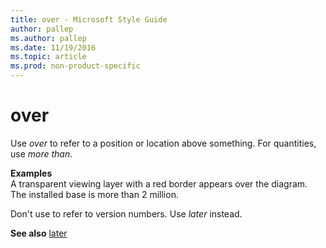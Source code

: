 ```yaml
---
title: over - Microsoft Style Guide
author: pallep
ms.author: pallep
ms.date: 11/19/2016
ms.topic: article
ms.prod: non-product-specific
---
```


# over

Use *over* to refer to a position or location above something. For quantities, use *more than*. 

**Examples**  
A transparent viewing layer with a red border appears over the diagram.  
The installed base is more than 2 million. 

Don't use to refer to version numbers. Use *later* instead.

**See also** [later](../l/later.md)
